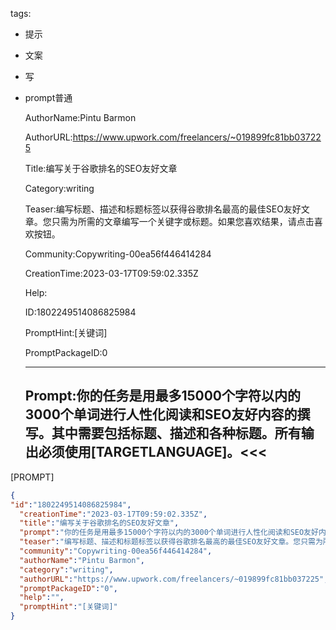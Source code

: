   tags: 
- 提示
- 文案
- 写
- prompt普通

  AuthorName:Pintu Barmon

  AuthorURL:https://www.upwork.com/freelancers/~019899fc81bb037225

  Title:编写关于谷歌排名的SEO友好文章

  Category:writing

  Teaser:编写标题、描述和标题标签以获得谷歌排名最高的最佳SEO友好文章。您只需为所需的文章编写一个关键字或标题。如果您喜欢结果，请点击喜欢按钮。

  Community:Copywriting-00ea56f446414284

  CreationTime:2023-03-17T09:59:02.335Z

  Help:

  ID:1802249514086825984

  PromptHint:[关键词]

  PromptPackageID:0

  ---

  ## Prompt:你的任务是用最多15000个字符以内的3000个单词进行人性化阅读和SEO友好内容的撰写。其中需要包括标题、描述和各种标题。所有输出必须使用[TARGETLANGUAGE]。<<<

[PROMPT]

  ```json
  {
  "id":"1802249514086825984",
    "creationTime":"2023-03-17T09:59:02.335Z",
    "title":"编写关于谷歌排名的SEO友好文章",
    "prompt":"你的任务是用最多15000个字符以内的3000个单词进行人性化阅读和SEO友好内容的撰写。其中需要包括标题、描述和各种标题。所有输出必须使用[TARGETLANGUAGE]。<<<\n\n[PROMPT]",
    "teaser":"编写标题、描述和标题标签以获得谷歌排名最高的最佳SEO友好文章。您只需为所需的文章编写一个关键字或标题。如果您喜欢结果，请点击喜欢按钮。",
    "community":"Copywriting-00ea56f446414284",
    "authorName":"Pintu Barmon",
    "category":"writing",
    "authorURL":"https://www.upwork.com/freelancers/~019899fc81bb037225",
    "promptPackageID":"0",
    "help":"",
    "promptHint":"[关键词]"
  }
  ```
